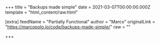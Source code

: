 
+++
title = "Backups made simple"
date = 2021-03-07T00:00:00.000Z
template = "html_content/raw.html"

[extra]
feedName = "Partially Functional"
author = "Marco"
originalLink = "https://marcopolo.io/code/backups-made-simple/"
raw = ""

+++

